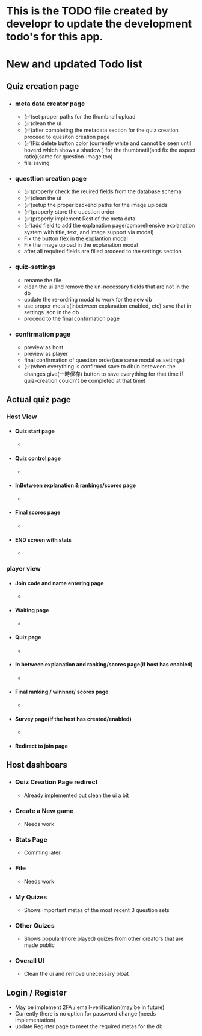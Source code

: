# This is the TODO file created by developr to update the development todo's for this app.
# New and updated Todo list

## Quiz creation page

- ### meta data creator page
    - (✅)set proper paths for the thumbnail upload
    - (✅)clean the ui
    - (✅)after completing the metadata section for the quiz creation proceed to quesiton creation page
    - (✅)Fix delete button color (currently white and cannot be seen until hoverd which shows a shadow ) for the thumbnatil(and fix the aspect ratio)(same for question-image too)
    - file saving
- ### questtion creation page
    - (✅)properly check the reuired fields from the database schema 
    - (✅)clean the ui 
    - (✅)setup the proper backend paths for the image uploads
    - (✅)properly store the question order 
    - (✅)properly implement Rest of the meta data
    - (✅)add field to add the explanation page(comprehensive explanation system with title, text, and image support via modal)
    - Fix the button flex in the explantion modal
    - Fix the image upload in the explanation modal
    - after all required fields are filled proceed to the settings section
- ### quiz-settings
    - rename the file
    - clean the ui and remove the un-necessary fields that are not in the db
    - update the re-ordring modal to work for the new db
    - use proper meta's(inbetween explanation enabled, etc) save that in settings json in the db
    - procedd to the final confirmation page
- ### confirmation page
    - preview as host
    - preview as player
    - final confirmation of question order(use same modal as settings)
    - (✅)when everything is confirmed save to db(in beteween the changes give(一時保存) button to save everything for that time if quiz-creation  couldn't be completed at that time)

## Actual quiz page

### Host View
- #### Quiz start page
    - 
- #### Quiz control page
    -  
- #### InBetween explanation & rankings/scores page
    - 
- #### Final scores page
    - 
- #### END screen with stats
    - 
### player view
- #### Join code and name entering page
    - 
- #### Waiting page
    - 
- #### Quiz page
    - 
- #### In between explanation and ranking/scores page(if host has enabled)
    - 
- #### Final ranking / winnner/ scores page
    -  
- #### Survey page(if the host has created/enabled)
    - 
- #### Redirect to join page

## Host dashboars
- ### Quiz Creation Page redirect
    - Already implemented but clean the ui a bit
- ### Create a New game
    - Needs work
- ### Stats Page
    - Comming later
- ### File
    - Needs work
- ### My Quizes
    - Shows important metas of the most recent 3 question sets
- ### Other Quizes
    - Shows popular(more played) quizes from other creators that are made public
- ### Overall UI
    - Clean the ui and remove unecessary bloat

## Login / Register
- May be implement 2FA / email-verification(may be in future)
- Currently there is no option for password change (needs implementation)
- update Register page to meet the required metas for the db